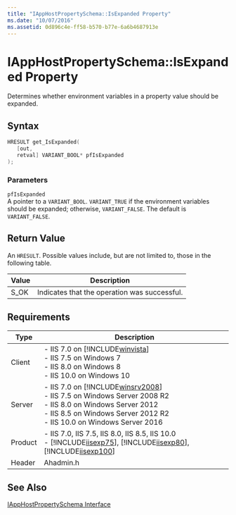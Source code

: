 ```yaml
---
title: "IAppHostPropertySchema::IsExpanded Property"
ms.date: "10/07/2016"
ms.assetid: 0d896c4e-ff58-b570-b77e-6a6b4687913e
---
```

# IAppHostPropertySchema::IsExpanded Property
Determines whether environment variables in a property value should be expanded.  
  
## Syntax  
  
```cpp  
HRESULT get_IsExpanded(  
   [out,  
   retval] VARIANT_BOOL* pfIsExpanded  
);  
```  
  
### Parameters  
 `pfIsExpanded`  
 A pointer to a `VARIANT_BOOL`. `VARIANT_TRUE` if the environment variables should be expanded; otherwise, `VARIANT_FALSE`. The default is `VARIANT_FALSE`.  
  
## Return Value  
 An `HRESULT`. Possible values include, but are not limited to, those in the following table.  
  
|Value|Description|  
|-----------|-----------------|  
|S_OK|Indicates that the operation was successful.|  
  
## Requirements  
  
|Type|Description|  
|----------|-----------------|  
|Client|-   IIS 7.0 on [!INCLUDE[winvista](../../wmi-provider/includes/winvista-md.md)]<br />-   IIS 7.5 on Windows 7<br />-   IIS 8.0 on Windows 8<br />-   IIS 10.0 on Windows 10|  
|Server|-   IIS 7.0 on [!INCLUDE[winsrv2008](../../wmi-provider/includes/winsrv2008-md.md)]<br />-   IIS 7.5 on Windows Server 2008 R2<br />-   IIS 8.0 on Windows Server 2012<br />-   IIS 8.5 on Windows Server 2012 R2<br />-   IIS 10.0 on Windows Server 2016|  
|Product|-   IIS 7.0, IIS 7.5, IIS 8.0, IIS 8.5, IIS 10.0<br />-   [!INCLUDE[iisexp75](../../web-development-reference/native-code-api-reference/includes/iisexp75-md.md)], [!INCLUDE[iisexp80](../../web-development-reference/native-code-api-reference/includes/iisexp80-md.md)], [!INCLUDE[iisexp100](../../web-development-reference/native-code-api-reference/includes/iisexp100-md.md)]|  
|Header|Ahadmin.h|  
  
## See Also  
 [IAppHostPropertySchema Interface](../../web-development-reference\native-code-api-reference/iapphostpropertyschema-interface.md)